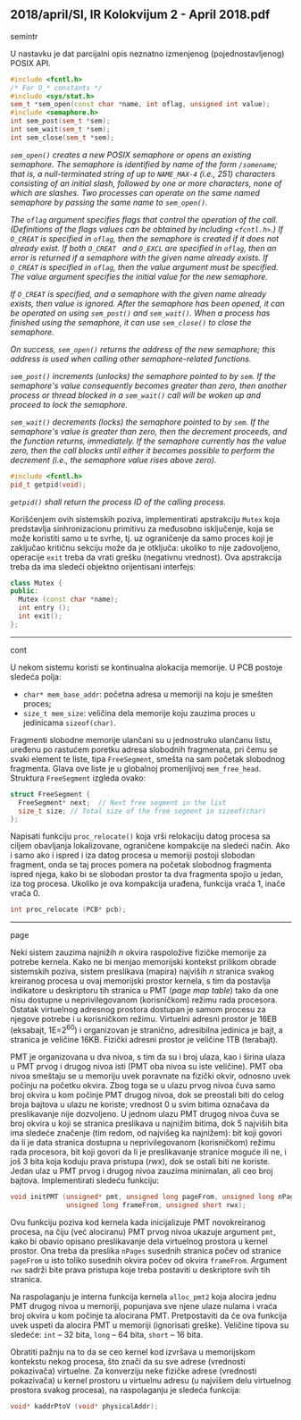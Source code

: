2018/april/SI, IR Kolokvijum 2 - April 2018.pdf
--------------------------------------------------------------------------------
semintr

U nastavku je dat parcijalni opis neznatno izmenjenog (pojednostavljenog) POSIX API.
```cpp
#include <fcntl.h>
/* For O_* constants */
#include <sys/stat.h>
sem_t *sem_open(const char *name, int oflag, unsigned int value);
#include <semaphore.h>
int sem_post(sem_t *sem);
int sem_wait(sem_t *sem);
int sem_close(sem_t *sem);
```
*`sem_open()` creates a new POSIX semaphore or opens an existing semaphore. The semaphore is identified by name of the form `/somename`;  that is, a null-terminated string of up to `NAME_MAX-4` (i.e., 251) characters consisting of an initial slash, followed by one or more characters, none of which are slashes. Two processes can operate on the same named semaphore by passing the same name to `sem_open()`.*

*The `oflag` argument specifies flags that control the operation of the call. (Definitions of the flags values can be obtained by including `<fcntl.h>`.) If `O_CREAT` is specified in `oflag`, then the semaphore is created if it does not already exist. If both `O_CREAT ` and `O_EXCL`  are specified in `oflag`, then an error is returned if a semaphore with the given name already exists. If `O_CREAT` is specified in `oflag`, then the value argument must be specified. The value argument specifies the initial value for the new semaphore.*

*If `O_CREAT` is specified, and a semaphore with the given name already exists, then value is ignored. After the semaphore has been opened, it can be operated on using `sem_post()` and `sem_wait()`. When a process has finished using the semaphore, it can use `sem_close()`  to close the semaphore.*

*On success, `sem_open()` returns the address of the new semaphore; this address is used when calling other semaphore-related functions.*

*`sem_post()` increments (unlocks) the semaphore pointed to by `sem`. If the semaphore's value consequently becomes greater than zero, then another process or thread blocked in a `sem_wait()` call will be woken up and proceed to lock the semaphore.*

*`sem_wait()` decrements (locks) the semaphore pointed to by `sem`. If the semaphore's value is greater than zero, then the decrement proceeds, and the function returns, immediately. If the semaphore currently has the value zero, then the call blocks until either it becomes possible to perform the decrement (i.e., the semaphore value rises above zero).*
```cpp
#include <fcntl.h>
pid_t getpid(void);
```
*`getpid()` shall return the process ID of the calling process.*

Korišćenjem ovih sistemskih poziva, implementirati apstrakciju `Mutex` koja predstavlja
sinhronizacionu primitivu za međusobno isključenje, koja se može koristiti samo u te svrhe,
tj. uz ograničenje da samo proces koji je zaključao kritičnu sekciju može da je otključa:
ukoliko to nije zadovoljeno, operacije `exit` treba da vrati grešku (negativnu vrednost). Ova
apstrakcija treba da ima sledeći objektno orijentisani interfejs:
```cpp
class Mutex {
public:
  Mutex (const char *name);
  int entry ();
  int exit();
};
```

--------------------------------------------------------------------------------
cont

U nekom sistemu koristi se kontinualna alokacija memorije. U PCB postoje sledeća polja:

- `char* mem_base_addr`: početna adresa u memoriji na koju je smešten proces;
- `size_t mem_size`: veličina dela memorije koju zauzima proces u jedinicama
`sizeof(char)`.

Fragmenti slobodne memorije ulančani su u jednostruko ulančanu listu, uređenu po rastućem
poretku adresa slobodnih fragmenata, pri čemu se svaki element te liste, tipa `FreeSegment`,
smešta na sam početak slobodnog fragmenta. Glava ove liste je u globalnoj promenljivoj
`mem_free_head`. Struktura `FreeSegment` izgleda ovako:

```cpp
struct FreeSegment {
  FreeSegment* next;  // Next free segment in the list
  size_t size; // Total size of the free segment in sizeof(char)
};
```

Napisati funkciju `proc_relocate()` koja vrši relokaciju datog procesa sa ciljem obavljanja
lokalizovane, ograničene kompakcije na sledeći način. Ako i samo ako i ispred i iza datog
procesa u memoriji postoji slobodan fragment, onda se taj proces pomera na početak
slobodnog fragmenta ispred njega, kako bi se slobodan prostor ta dva fragmenta spojio u
jedan, iza tog procesa. Ukoliko je ova kompakcija urađena, funkcija vraća 1, inače vraća 0.

```cpp
int proc_relocate (PCB* pcb);
```

--------------------------------------------------------------------------------
page

Neki sistem zauzima najnižih *n* okvira raspoložive fizičke memorije za potrebe kernela. Kako
ne bi menjao memorijski kontekst prilikom obrade sistemskih poziva, sistem preslikava
(mapira) najviših *n* stranica svakog kreiranog procesa u ovaj memorijski prostor kernela, s tim
da postavlja indikatore u deskriptoru tih stranica u PMT (*page map table*) tako da one nisu
dostupne u neprivilegovanom (korisničkom) režimu rada procesora. Ostatak virtuelnog
adresnog prostora dostupan je samom procesu za njegove potrebe i u korisničkom režimu.
Virtuelni adresni prostor je 16EB (eksabajt, 1E=$2^{60}$) i organizovan je stranično, adresibilna
jedinica je bajt, a stranica je veličine 16KB. Fizički adresni prostor je veličine 1TB (terabajt).

PMT je organizovana u dva nivoa, s tim da su i broj ulaza, kao i širina ulaza u PMT prvog i
drugog nivoa isti (PMT oba nivoa su iste veličine). PMT oba nivoa smeštaju se u memoriju
uvek poravnate na fizički okvir, odnosno uvek počinju na početku okvira. Zbog toga se u
ulazu prvog nivoa čuva samo broj okvira u kom počinje PMT drugog nivoa, dok se preostali
biti do celog broja bajtova u ulazu ne koriste;  vrednost 0 u svim bitima označava da
preslikavanje nije dozvoljeno. U jednom ulazu PMT drugog nivoa čuva se broj okvira u koji
se stranica preslikava u najnižim bitima, dok 5 najviših bita ima sledeće značenje (tim redom,
od najvišeg ka najnižem): bit koji govori da li je data stranica dostupna u neprivilegovanom
(korisničkom) režimu rada procesora, bit koji govori da li je preslikavanje stranice moguće ili
ne, i još 3 bita koja koduju prava pristupa (*rwx*), dok se ostali biti ne koriste. Jedan ulaz u
PMT prvog i drugog nivoa zauzima minimalan, ali ceo broj bajtova.
Implementirati sledeću funkciju:
```cpp
void initPMT (unsigned* pmt, unsigned long pageFrom, unsigned long nPages,
              unsigned long frameFrom, unsigned short rwx);
```
Ovu funkciju poziva kod kernela kada inicijalizuje PMT novokreiranog procesa, na čiju (već
alociranu) PMT prvog nivoa ukazuje argument `pmt`, kako bi obavio opisano preslikavanje dela
virtuelnog prostora u kernel prostor. Ona treba da preslika `nPages` susednih stranica počev od
stranice `pageFrom` u isto toliko susednih okvira počev od okvira `frameFrom`. Argument `rwx`
sadrži bite prava pristupa koje treba postaviti u deskriptore svih tih stranica.

Na raspolaganju je interna funkcija kernela `alloc_pmt2` koja alocira jednu PMT drugog
nivoa u memoriji, popunjava sve njene ulaze nulama i vraća broj okvira u kom počinje ta
alocirana PMT. Pretpostaviti da će ova funkcija uvek uspeti da alocira PMT u memoriji
(ignorisati greške). Veličine tipova su sledeće: `int` – 32 bita, `long` – 64 bita, `short` – 16 bita.

Obratiti pažnju na to da se ceo kernel kod izvršava u memorijskom kontekstu nekog procesa,
što znači da su sve adrese (vrednosti pokazivača) virtuelne. Za konverziju neke fizičke adrese
(vrednosti pokazivača) u kernel prostoru u virtuelnu adresu (u najvišem delu virtuelnog
prostora svakog procesa), na raspolaganju je sledeća funkcija:
```cpp
void* kaddrPtoV (void* physicalAddr);
```
